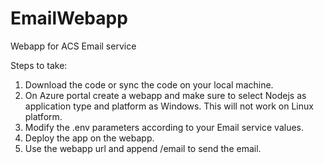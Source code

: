 # EmailWebapp

Webapp for ACS Email service

Steps to take:
1. Download the code or sync the code on your local machine.
2. On Azure portal create a webapp and make sure to select Nodejs as application type and platform as Windows. This will not work on Linux platform.
3. Modify the .env parameters according to your Email service values. 
4. Deploy the app on the webapp.
5. Use the webapp url and append /email to send the email. 
